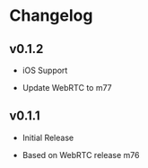 # Changelog

## v0.1.2

- iOS Support

- Update WebRTC to m77

## v0.1.1

- Initial Release

- Based on WebRTC release m76
